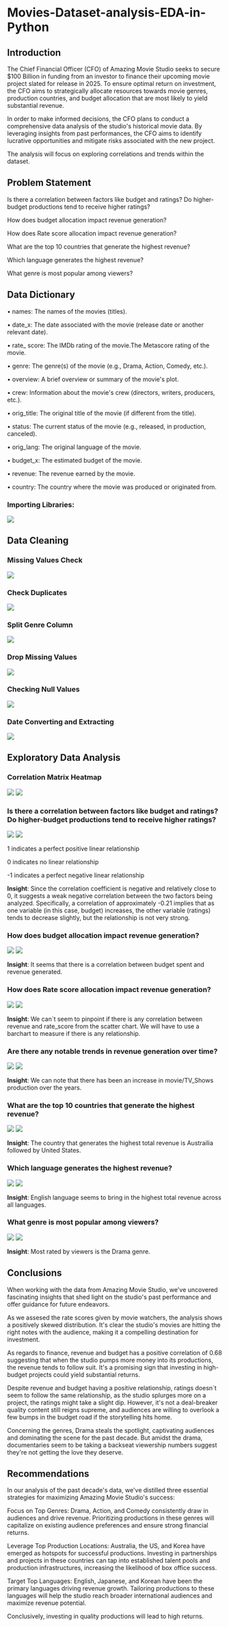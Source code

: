 # Movies-Dataset-analysis-EDA-in-Python
## Introduction 
The Chief Financial Officer (CFO) of Amazing Movie Studio seeks to secure $100 Billion in funding from an investor to finance their upcoming movie project slated for release in 2025. To ensure optimal return on investment, the CFO aims to strategically allocate resources towards movie genres, production countries, and budget allocation that are most likely to yield substantial revenue.

In order to make informed decisions, the CFO plans to conduct a comprehensive data analysis of the studio's historical movie data. By leveraging insights from past performances, the CFO aims to identify lucrative opportunities and mitigate risks associated with the new project.

The analysis will focus on exploring correlations and trends within the dataset.

## Problem Statement
Is there a correlation between factors like budget and ratings? Do higher-budget productions tend to receive higher ratings?

How does budget allocation impact revenue generation?

How does Rate score allocation impact revenue generation?

What are the top 10 countries that generate the highest revenue?

Which language generates the highest revenue?

What genre is most popular among viewers?

## Data Dictionary
• names: The names of the movies (titles).

• date_x: The date associated with the movie (release date or another relevant date).

• rate_ score: The IMDb rating of the movie.The Metascore rating of the movie.

• genre: The genre(s) of the movie (e.g., Drama, Action, Comedy, etc.).

• overview: A brief overview or summary of the movie's plot.

• crew: Information about the movie's crew (directors, writers, producers, etc.).

• orig_title: The original title of the movie (if different from the title).

• status: The current status of the movie (e.g., released, in production, canceled).

• orig_lang: The original language of the movie.

• budget_x: The estimated budget of the movie.

• revenue: The revenue earned by the movie.

• country: The country where the movie was produced or originated from.

### Importing Libraries:
![](loading_libreries.png)
## Data Cleaning
### Missing Values Check 
![](Missing_values.png)

### Check Duplicates 
![](Duplicates.png)

### Split Genre Column 
![](Split_co.png)

### Drop Missing Values 
![](drop_Missing.png)

### Checking Null Values 
![](Null_demostration.png)

### Date Converting and Extracting 
![](Date.png)

## Exploratory Data Analysis
### Correlation Matrix Heatmap
![](Correlation_Matrix.png)
  ![](Corr_Vis.png)
### Is there a correlation between factors like budget and ratings? Do higher-budget productions tend to receive higher ratings?
![](Budeget_and_rating.png)
![](BudegtandRate_Visu.png)

1 indicates a perfect positive linear relationship

0 indicates no linear relationship

-1 indicates a perfect negative linear relationship

**Insight**: Since the correlation coefficient is negative and relatively close to 0, it suggests a weak negative correlation between the two factors being analyzed. Specifically, a correlation of approximately -0.21 implies that as one variable (in this case, budget) increases, the other variable (ratings) tends to decrease slightly, but the relationship is not very strong.

### How does budget allocation impact revenue generation?
![](Budegtand_revenue.png)
![](Budetandrevenu_Vis.png)

**Insight**: It seems that there is a correlation between budget spent and revenue generated.

### How does Rate score allocation impact revenue generation?
![](Ratingand_revenu.png)
![](RatingandRevenu_Vis.png)

**Insight**: We can`t seem to pinpoint if there is any correlation between revenue and rate_score from the scatter chart. We will have to use a barchart to measure if there is any relationship.

### Are there any notable trends in revenue generation over time?

![](Revenueovertime.png)
![](Rovertime_visual.png)

**Insight**: We can note that there has been an increase in movie/TV_Shows production over the years.

### What are the top 10 countries that generate the highest revenue?

![](topcountries.png)
![](topcounties_visual.png)

**Insight**: The country that generates the highest total revenue is Austrailia followed by United States.

### Which language generates the highest revenue?
![](Lanaguge.png)
![](Lanageug_visual.png)

**Insight**: English language seems to bring in the highest total revenue across all languages.

### What genre is most popular among viewers?
![](popular.png)
![](lanagu_visual.png)

**Insight**: Most rated by viewers is the Drama genre.

## Conclusions

When working with the data from Amazing Movie Studio, we've uncovered fascinating insights that shed light on the studio's past performance and offer guidance for future endeavors.

As we assesed the rate scores given by movie watchers, the analysis shows a positively skewed distribution. It's clear the studio's movies are hitting the right notes with the audience, making it a compelling destination for investment.

As regards to finance, revenue and budget has a positive correlation of 0.68 suggesting that when the studio pumps more money into its productions, the revenue tends to follow suit. It's a promising sign that investing in high-budget projects could yield substantial returns.

Despite revenue and budget having a positive relationship, ratings doesn`t seem to follow the same relationship, as the studio splurges more on a project, the ratings might take a slight dip. However, it's not a deal-breaker quality content still reigns supreme, and audiences are willing to overlook a few bumps in the budget road if the storytelling hits home.

Concerning the genres, Drama steals the spotlight, captivating audiences and dominating the scene for the past decade. But amidst the drama, documentaries seem to be taking a backseat viewership numbers suggest they're not getting the love they deserve.

## Recommendations

In our analysis of the past decade's data, we've distilled three essential strategies for maximizing Amazing Movie Studio's success:

Focus on Top Genres: Drama, Action, and Comedy consistently draw in audiences and drive revenue. Prioritizing productions in these genres will capitalize on existing audience preferences and ensure strong financial returns.

Leverage Top Production Locations: Australia, the US, and Korea have emerged as hotspots for successful productions. Investing in partnerships and projects in these countries can tap into established talent pools and production infrastructures, increasing the likelihood of box office success.

Target Top Languages: English, Japanese, and Korean have been the primary languages driving revenue growth. Tailoring productions to these languages will help the studio reach broader international audiences and maximize revenue potential.

Conclusively, investing in quality productions will lead to high returns.


